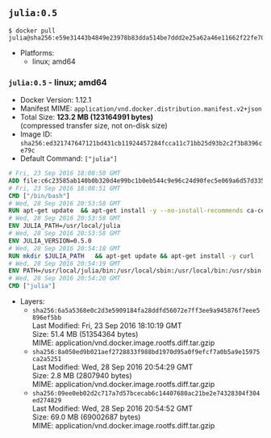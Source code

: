 ## `julia:0.5`

```console
$ docker pull julia@sha256:e59e31443b4849e23978b83dda514be7ddd2e25a62a46e11662f22fe70eef899
```

-	Platforms:
	-	linux; amd64

### `julia:0.5` - linux; amd64

-	Docker Version: 1.12.1
-	Manifest MIME: `application/vnd.docker.distribution.manifest.v2+json`
-	Total Size: **123.2 MB (123164991 bytes)**  
	(compressed transfer size, not on-disk size)
-	Image ID: `sha256:ed321747647121bd431cb11924457284fcca11c71bb25d93b2c2f3b8396ce79c`
-	Default Command: `["julia"]`

```dockerfile
# Fri, 23 Sep 2016 18:08:50 GMT
ADD file:c6c23585ab140b0b320d4e99bc1b0eb544c9e96c24d90fec5e069a6d57d335ca in / 
# Fri, 23 Sep 2016 18:08:51 GMT
CMD ["/bin/bash"]
# Wed, 28 Sep 2016 20:53:58 GMT
RUN apt-get update 	&& apt-get install -y --no-install-recommends ca-certificates 	&& rm -rf /var/lib/apt/lists/*
# Wed, 28 Sep 2016 20:53:58 GMT
ENV JULIA_PATH=/usr/local/julia
# Wed, 28 Sep 2016 20:53:58 GMT
ENV JULIA_VERSION=0.5.0
# Wed, 28 Sep 2016 20:54:18 GMT
RUN mkdir $JULIA_PATH 	&& apt-get update && apt-get install -y curl 	&& curl -sSL "https://julialang.s3.amazonaws.com/bin/linux/x64/${JULIA_VERSION%[.-]*}/julia-${JULIA_VERSION}-linux-x86_64.tar.gz" -o julia.tar.gz 	&& curl -sSL "https://julialang.s3.amazonaws.com/bin/linux/x64/${JULIA_VERSION%[.-]*}/julia-${JULIA_VERSION}-linux-x86_64.tar.gz.asc" -o julia.tar.gz.asc 	&& export GNUPGHOME="$(mktemp -d)" 	&& gpg --keyserver ha.pool.sks-keyservers.net --recv-keys 3673DF529D9049477F76B37566E3C7DC03D6E495 	&& gpg --batch --verify julia.tar.gz.asc julia.tar.gz 	&& rm -r "$GNUPGHOME" julia.tar.gz.asc 	&& tar -xzf julia.tar.gz -C $JULIA_PATH --strip-components 1 	&& rm -rf /var/lib/apt/lists/* julia.tar.gz*
# Wed, 28 Sep 2016 20:54:19 GMT
ENV PATH=/usr/local/julia/bin:/usr/local/sbin:/usr/local/bin:/usr/sbin:/usr/bin:/sbin:/bin
# Wed, 28 Sep 2016 20:54:20 GMT
CMD ["julia"]
```

-	Layers:
	-	`sha256:6a5a5368e0c2d3e5909184fa28ddfd56072e7ff3ee9a945876f7eee5896ef5bb`  
		Last Modified: Fri, 23 Sep 2016 18:10:19 GMT  
		Size: 51.4 MB (51354364 bytes)  
		MIME: application/vnd.docker.image.rootfs.diff.tar.gzip
	-	`sha256:8a050ed9b021aef2728833f988bd1970d95a0f9efcf7a0b5a9e15975ca2a5251`  
		Last Modified: Wed, 28 Sep 2016 20:54:29 GMT  
		Size: 2.8 MB (2807940 bytes)  
		MIME: application/vnd.docker.image.rootfs.diff.tar.gzip
	-	`sha256:09ee0eb02d2c717a7d57bcecab6c14407680ac21be2e74328304f304ed274829`  
		Last Modified: Wed, 28 Sep 2016 20:54:52 GMT  
		Size: 69.0 MB (69002687 bytes)  
		MIME: application/vnd.docker.image.rootfs.diff.tar.gzip

